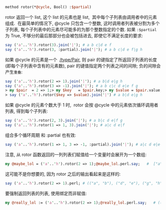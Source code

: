 ```perl
method rotor(*@cycle, Bool() :$partial)
```
rotor 返回一个 list, 这个 list 的元素也是 list,  其中每个子列表由调用者中的元素组成.  在最简单的情况下, @cycle 只包含一个整数, 这时调用者列表被分割为多个子列表, 每个子列表中的元素尽可能多的为那个整数指定的个数. 如果 `:$partial` 为 True, 不够分的最后那部分也会被包括进去, 即使它不满足长度的要求:
```perl
say ('a'..'h').rotor(3).join('|'); # a b c|d e f
say ('a'..'h').rotor(3, :partial).join('|'); # a b c|d e f|g h
```
如果 @cycle 的元素是一个  [/type/Pair](file:///type/Pair), 则 pair 的键指定了所返回子列表的长度(即每个子列表中含有的元素数), pair 的键值指定两个列表之间的间隙; 负的间隙会产生`重叠`:
```perl
say ('a'..'h').rotor(2 => 1).join('|'); # a b|d e|g h
say ('a'..'h').rotor(3 => -1).join('|'); # a b c|c d e|e f g
> my $pair  = 2 => 1;> my $key   = $pair.key;> my $value = $pair.value;
> say ('a'..'h').rotor($key => $value).join('|') # a b|d e|g h
```
如果 @cycle 的元素个数大于 1 时,  rotor 会按 @cycle 中的元素依次循环调用者列表, 得到每个子列表:
```perl
say ('a'..'h').rotor(2, 3).join('|'); # a b|c d e|f g
say ('a'..'h').rotor(1 => 1, 3).join('|'); # a|c d e|f
```
组合多个循环周期 和 :partial 也有效:
```perl
say ('a'..'h').rotor(1 => 1, 3 => -1, :partial).join('|'); # a|c d e|e|g h
```
注意, 从 rotor 函数返回的一列列表们赋值给一个变量时会展开为一个数组:
```perl
my @maybe_lol = ('a'..'h').rotor(2 => 1);@maybe_lol.perl.say;   #  ["a", "b", "d", "e", "g", "h"]<>
```
这可能不是你想要的, 因为 rotor 之后的输出看起来是这样的:
```perl
say ('a'..'h').rotor(2 => 1).perl; # (("a", "b"), ("d", "e"), ("g", "h"))
```
要强制返回列表的列表, 使用绑定而非赋值:
```perl
my @really_lol := ('a'..'h').rotor(2 => 1);@really_lol.perl.say;   # (("a", "b"), ("d", "e"), ("g", "h"))
```
